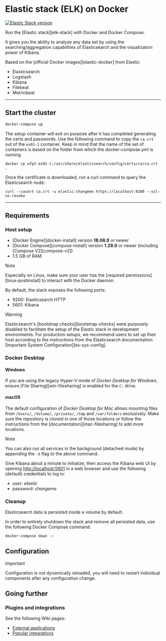 # Elastic stack (ELK) on Docker

[![Elastic Stack version](https://img.shields.io/badge/Elastic%20Stack-8.7.1-00bfb3?style=flat&logo=elastic-stack)](https://www.elastic.co/blog/category/releases)

Run the [Elastic stack][elk-stack] with Docker and Docker Compose.

It gives you the ability to analyze any data set by using the searching/aggregation capabilities of Elasticsearch and
the visualization power of Kibana.

Based on the [official Docker images][elastic-docker] from Elastic:

* Elasticsearch
* Logstash
* Kibana
* Filebeat
* Metricbeat

---

## Start the cluster

```sh
docker-compose up
```

The setup container will exit on purpose after it has completed generating the certs and passwords. Use the following command to copy the `ca.crt` out of the `es01-1` container. Keep in mind that the name of the set of containers is based on the folder from which the docker-compose.yml is running

```
docker cp wfp1-es01-1:/usr/share/elasticsearch/config/certs/ca/ca.crt .
```

Once the certificate is downloaded, run a curl command to query the Elasticsearch node:

```
curl --cacert ca.crt -u elastic:changeme https://localhost:9200 --ssl-no-revoke
```

---

## Requirements

### Host setup

* [Docker Engine][docker-install] version **18.06.0** or newer
* [Docker Compose][compose-install] version **1.28.0** or newer (including [Compose V2][compose-v2])
* 1.5 GB of RAM

> [!NOTE]
> Especially on Linux, make sure your user has the [required permissions][linux-postinstall] to interact with the Docker
> daemon.

By default, the stack exposes the following ports:

* 9200: Elasticsearch HTTP
* 5601: Kibana

> [!WARNING]
> Elasticsearch's [bootstrap checks][bootstrap-checks] were purposely disabled to facilitate the setup of the Elastic
> stack in development environments. For production setups, we recommend users to set up their host according to the
> instructions from the Elasticsearch documentation: [Important System Configuration][es-sys-config].

### Docker Desktop

#### Windows

If you are using the legacy Hyper-V mode of _Docker Desktop for Windows_, ensure [File Sharing][win-filesharing] is
enabled for the `C:` drive.

#### macOS

The default configuration of _Docker Desktop for Mac_ allows mounting files from `/Users/`, `/Volume/`, `/private/`,
`/tmp` and `/var/folders` exclusively. Make sure the repository is cloned in one of those locations or follow the
instructions from the [documentation][mac-filesharing] to add more locations.


> [!NOTE]
> You can also run all services in the background (detached mode) by appending the `-d` flag to the above command.

Give Kibana about a minute to initialize, then access the Kibana web UI by opening <http://localhost:5601> in a web
browser and use the following (default) credentials to log in:

* user: *elastic*
* password: *changeme*


### Cleanup

Elasticsearch data is persisted inside a volume by default.

In order to entirely shutdown the stack and remove all persisted data, use the following Docker Compose command:

```sh
docker-compose down -v
```

## Configuration

> [!IMPORTANT]
> Configuration is not dynamically reloaded, you will need to restart individual components after any configuration
> change.

## Going further

### Plugins and integrations

See the following Wiki pages:

* [External applications](https://github.com/deviantony/docker-elk/wiki/External-applications)
* [Popular integrations](https://github.com/deviantony/docker-elk/wiki/Popular-integrations)
